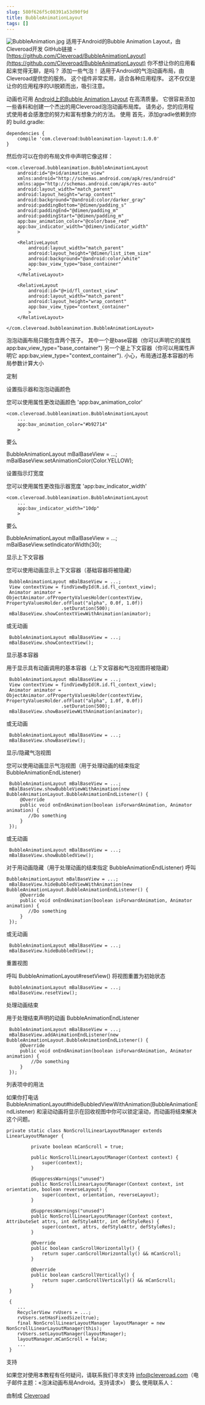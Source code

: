 ```yaml
---
slug: 580f626f5c08391a53d90f9d
title: BubbleAnimationLayout
tags: []
---
```


![BubbleAnimation.jpg](https://static.gaoqixhb.com/FhGZ-bYPDyaRgljrzY6_d96pxQHz)
适用于Android的Bubble Animation Layout，由Cleveroad开发
GitHub链接 -  [https://github.com/Cleveroad/BubbleAnimationLayout](https://github.com/Cleveroad/BubbleAnimationLayout)
你不想让你的应用看起来觉得无聊，是吗？ 添加一些气泡！ 适用于Android的气泡动画布局，由Cleveroad提供您的服务。 这个组件非常实用，适合各种应用程序。 这不仅仅是让你的应用程序的UI脱颖而出，吸引注意。

动画也可用  [Android上的Bubble Animation Layout](https://www.youtube.com/watch?v=rk6tTDJwB7k&feature=youtu.be&list=PLi-FH7__aeiydOwY_1q5I8P2EUSseqUCj) 在高清质量。
它很容易添加一些香料和创建一个杰出的用Cleveroad泡泡动画布局库。 请务必，您的应用程式使用者会感激您的努力和富有想象力的方法。
使用
首先，添加gradle依赖到你的 build.gradle:

```
dependencies {
    compile 'com.cleveroad:bubbleanimation-layout:1.0.0'
}
```

然后你可以在你的布局文件中声明它像这样：

```
<com.cleveroad.bubbleanimation.BubbleAnimationLayout
    android:id="@+id/animation_view"
    xmlns:android="http://schemas.android.com/apk/res/android"
    xmlns:app="http://schemas.android.com/apk/res-auto"
    android:layout_width="match_parent"
    android:layout_height="wrap_content"
    android:background="@android:color/darker_gray"
    android:paddingBottom="@dimen/padding_s"
    android:paddingEnd="@dimen/padding_m"
    android:paddingStart="@dimen/padding_m"
    app:bav_animation_color="@color/base_red"
    app:bav_indicator_width="@dimen/indicator_width"
    >

    <RelativeLayout
        android:layout_width="match_parent"
        android:layout_height="@dimen/list_item_size"
        android:background="@android:color/white"
        app:bav_view_type="base_container"
        >
    </RelativeLayout>

    <RelativeLayout
        android:id="@+id/fl_context_view"
        android:layout_width="match_parent"
        android:layout_height="wrap_content"
        app:bav_view_type="context_container"
        >
    </RelativeLayout>

</com.cleveroad.bubbleanimation.BubbleAnimationLayout>
```

泡泡动画布局只能包含两个孩子。 其中一个是base容器（你可以声明它的属性 app:bav_view_type="base_container") 另一个是上下文容器（你可以用属性声明它 app:bav_view_type="context_container"). 小心，布局通过基本容器的布局参数计算大小

定制

设置指示器和泡泡动画颜色

您可以使用属性更改动画颜色 'app:bav_animation_color'
```
<com.cleveroad.bubbleanimation.BubbleAnimationLayout
    ...
    app:bav_animation_color="#b92714"
    >
```

要么

BubbleAnimationLayout mBalBaseView = ...;
 mBalBaseView.setAnimationColor(Color.YELLOW);

设置指示灯宽度

您可以使用属性更改指示器宽度 'app:bav_indicator_width'
```
<com.cleveroad.bubbleanimation.BubbleAnimationLayout
    ...
    app:bav_indicator_width="10dp"
    >
```
要么

BubbleAnimationLayout mBalBaseView = ...;
 mBalBaseView.setIndicatorWidth(30);

显示上下文容器

您可以使用动画显示上下文容器（基础容器将被隐藏）
```
 BubbleAnimationLayout mBalBaseView = ...;
 View contextView = findViewById(R.id.fl_context_view);
 Animator animator = ObjectAnimator.ofPropertyValuesHolder(contextView, PropertyValuesHolder.ofFloat("alpha", 0.0f, 1.0f))
                    .setDuration(500);
 mBalBaseView.showContextViewWithAnimation(animator);
```

或无动画

```
 BubbleAnimationLayout mBalBaseView = ...;
 mBalBaseView.showContextView();
```

显示基本容器

用于显示具有动画调用的基本容器（上下文容器和气泡视图将被隐藏）
```
 BubbleAnimationLayout mBalBaseView = ...;
 View contextView = findViewById(R.id.fl_context_view);
 Animator animator = ObjectAnimator.ofPropertyValuesHolder(contextView, PropertyValuesHolder.ofFloat("alpha", 1.0f, 0.0f))
                    .setDuration(500);
 mBalBaseView.showBaseViewWithAnimation(animator);
```

或无动画
```
 BubbleAnimationLayout mBalBaseView = ...;
 mBalBaseView.showBaseView();
```

显示/隐藏气泡视图

您可以使用动画显示气泡视图（用于处理动画的结束指定 BubbleAnimationEndListener)
```
 BubbleAnimationLayout mBalBaseView = ...;
 mBalBaseView.showBubbleViewWithAnimation(new BubbleAnimationLayout.BubbleAnimationEndListener() {
     @Override
     public void onEndAnimation(boolean isForwardAnimation, Animator animation) {
        //Do something
     }
 });
```

或无动画
```
 BubbleAnimationLayout mBalBaseView = ...;
 mBalBaseView.showBubbledView();
```
对于用动画隐藏（用于处理动画的结束指定 BubbleAnimationEndListener) 呼叫
```
BubbleAnimationLayout mBalBaseView = ...;
 mBalBaseView.hideBubbledViewWithAnimation(new BubbleAnimationLayout.BubbleAnimationEndListener() {
     @Override
     public void onEndAnimation(boolean isForwardAnimation, Animator animation) {
        //Do something
     }
 });
```

或无动画
```
 BubbleAnimationLayout mBalBaseView = ...;
 mBalBaseView.hideBubbledView();
```
重置视图

呼叫 BubbleAnimationLayout#resetView() 将视图重置为初始状态
```
 BubbleAnimationLayout mBalBaseView = ...;
 mBalBaseView.resetView();
```
处理动画结束

用于处理结束声明的动画 BubbleAnimationEndListener
```
 BubbleAnimationLayout mBalBaseView = ...;
 mBalBaseView.addAnimationEndListener(new BubbleAnimationLayout.BubbleAnimationEndListener() {
     @Override
     public void onEndAnimation(boolean isForwardAnimation, Animator animation) {
         //Do something
     }
 });
```

列表项中的用法

如果你打电话 BubbleAnimationLayout#hideBubbledViewWithAnimation(BubbleAnimationEndListener) 和滚动动画将显示在回收视图中你可以锁定滚动，而动画将结束解决这个问题。
```
private static class NonScrollLinearLayoutManager extends LinearLayoutManager {

         private boolean mCanScroll = true;

         public NonScrollLinearLayoutManager(Context context) {
             super(context);
         }

         @SuppressWarnings("unused")
         public NonScrollLinearLayoutManager(Context context, int orientation, boolean reverseLayout) {
             super(context, orientation, reverseLayout);
         }

         @SuppressWarnings("unused")
         public NonScrollLinearLayoutManager(Context context, AttributeSet attrs, int defStyleAttr, int defStyleRes) {
             super(context, attrs, defStyleAttr, defStyleRes);
         }

         @Override
         public boolean canScrollHorizontally() {
             return super.canScrollHorizontally() && mCanScroll;
         }

         @Override
         public boolean canScrollVertically() {
             return super.canScrollVertically() && mCanScroll;
         }
 }

 {
    ...
    RecyclerView rvUsers = ...;
    rvUsers.setHasFixedSize(true);
    final NonScrollLinearLayoutManager layoutManager = new NonScrollLinearLayoutManager(this);
    rvUsers.setLayoutManager(layoutManager);
    layoutManager.mCanScroll = false;   
    ...
 }
 ```
支持

如果您对使用本教程有任何疑问，请联系我们寻求支持 info@cleveroad.com（电子邮件主题：«泡沫动画布局Android。支持请求»）
要么
使用联系人：

由制成 [Cleveroad](https://www.cleveroad.com/)
